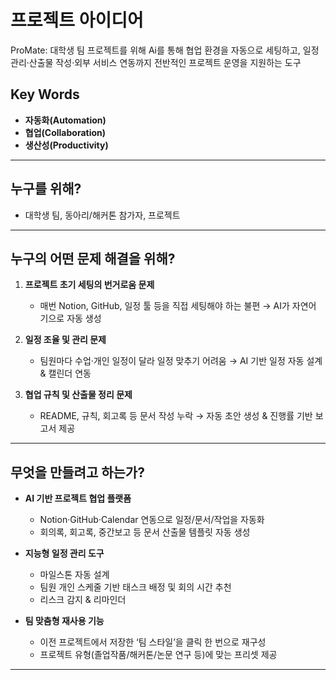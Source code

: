 # 프로젝트 아이디어 
ProMate: 대학생 팀 프로젝트를 위해 Ai를 통해 협업 환경을 자동으로 세팅하고, 일정 관리·산출물 작성·외부 서비스 연동까지 전반적인 프로젝트 운영을 지원하는 도구

## Key Words

- **자동화(Automation)**
- **협업(Collaboration)**
- **생산성(Productivity)**

---

## 누구를 위해?

- 대학생 팀, 동아리/해커톤 참가자, 프로젝트 

---

## 누구의 어떤 문제 해결을 위해?

1. **프로젝트 초기 세팅의 번거로움 문제**  
   - 매번 Notion, GitHub, 일정 툴 등을 직접 세팅해야 하는 불편 → AI가 자연어 기으로 자동 생성  

2. **일정 조율 및 관리 문제**  
   - 팀원마다 수업·개인 일정이 달라 일정 맞추기 어려움 → AI 기반 일정 자동 설계 & 캘린더 연동 

3. **협업 규칙 및 산출물 정리 문제**  
   - README, 규칙, 회고록 등 문서 작성 누락 → 자동 초안 생성 & 진행률 기반 보고서 제공
---

## 무엇을 만들려고 하는가?

- **AI 기반 프로젝트 협업 플랫폼**  
  - Notion·GitHub·Calendar 연동으로 일정/문서/작업을 자동화
  - 회의록, 회고록, 중간보고 등 문서 산출물 템플릿 자동 생성  

- **지능형 일정 관리 도구**  
  - 마일스톤 자동 설계
  - 팀원 개인 스케줄 기반 태스크 배정 및 회의 시간 추천
  - 리스크 감지 & 리마인더

- **팀 맞춤형 재사용 기능**  
  - 이전 프로젝트에서 저장한 ‘팀 스타일’을 클릭 한 번으로 재구성
  - 프로젝트 유형(졸업작품/해커톤/논문 연구 등)에 맞는 프리셋 제공 

---
